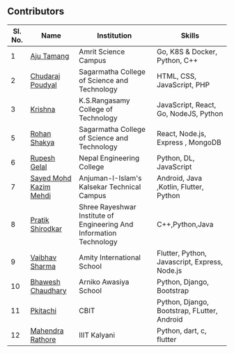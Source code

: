 ## Contributors

| Sl. No. | Name                                                       | Institution                                                         | Skills                                        |
| ------- | ---------------------------------------------------------- | ------------------------------------------------------------------- | --------------------------------------------- |
| 1       | [Aju Tamang](https://github.com/aju100)                    | Amrit Science Campus                                                | Go, K8S & Docker, Python, C++                 |
| 2       | [Chudaraj Poudyal](https://github.com/crpoudyal)           | Sagarmatha College of Science and Technology                        | HTML, CSS, JavaScript, PHP                    |
| 3       | [Krishna](https://github.com/M-krishna)                    | K.S.Rangasamy College of Technology                                 | JavaScript, React, Go, NodeJS, Python         |
| 5       | [Rohan Shakya](https://github.com/Rohan-Shakya)            | Sagarmatha College of Science and Technology                        | React, Node.js, Express , MongoDB             |
| 6       | [Rupesh Gelal](https://github.com/rgrupesh)                | Nepal Engineering College                                           | Python, DL, JavaScript                        |
| 7       | [Sayed Mohd Kazim Mehdi](https://github.com/kazimsayed954) | Anjuman-I-Islam's Kalsekar Technical Campus                         | Android, Java ,Kotlin, Flutter, Python        |
| 8       | [Pratik Shirodkar](https://github.com/Pratik-Shirodkar)    | Shree Rayeshwar Institute of Engineering And Information Technology | C++,Python,Java                               |
| 9       | [Vaibhav Sharma](https://github.com/gigabite-pro)          | Amity International School                                          | Flutter, Python, Javascript, Express, Node.js |
| 10      | [Bhawesh Chaudhary](https://github.com/callmebhawesh)      | Arniko Awasiya School                                               | Python, Django, Bootstrap                     |
| 11      | [Pkitachi](https://github.com/pkitachi)                    | CBIT                                                                | Python, Django, Bootstrap, FLutter, Android   |
| 12      | [Mahendra Rathore](https://github.com/Mahendra7985)        | IIIT Kalyani                                                        | Python, dart, c, flutter                      |
